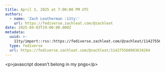 ```yaml
---
title: April 3, 2025 at 7:00:00 PM UTC
authors:
  - name: 'Zach Leatherman :11ty:'
    url: https://fediverse.zachleat.com/@zachleat
date: 2025-04-03T19:00:00.000Z
metadata:
  uuid: >-
    11ty/import::rss::https://fediverse.zachleat.com/@zachleat/114275568903634264
  type: fediverse
  url: https://fediverse.zachleat.com/@zachleat/114275568903634264
---
```

\<p>javascript doesn’t belong in my pngs\</p>